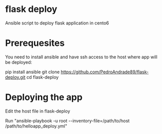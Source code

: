 # flask deploy

Ansible script to deploy flask application in cento6 

# Prerequesites

You need to install ansible and have ssh access to the host where app will be deployed:

pip install ansible
git clone https://github.com/PedroAndrade89/flask-deploy.git
cd flask-deploy

# Deploying the app

Edit the host file in flask-deploy 

Run "ansible-playbook -u root --inventory-file=/path/to/host /path/to/helloapp_deploy.yml" 

  
  
